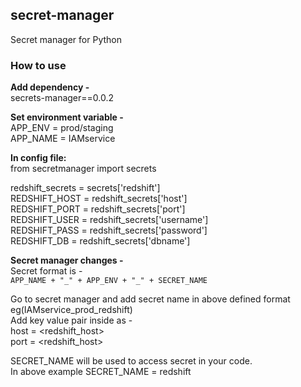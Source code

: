 ## secret-manager
Secret manager for Python

### How to use 

****Add dependency -****  
secrets-manager==0.0.2

****Set environment variable -****  
APP_ENV = prod/staging    
APP_NAME = IAMservice

**In config file:**  
from secretmanager import secrets

redshift_secrets = secrets['redshift']   
REDSHIFT_HOST = redshift_secrets['host']     
REDSHIFT_PORT = redshift_secrets['port']     
REDSHIFT_USER = redshift_secrets['username']    
REDSHIFT_PASS = redshift_secrets['password']    
REDSHIFT_DB = redshift_secrets['dbname'] 

****Secret manager changes -****  
Secret format is -     
`APP_NAME + "_" + APP_ENV + "_" + SECRET_NAME`

Go to secret manager and add secret name in above defined format eg(IAMservice_prod_redshift)     
Add key value pair inside as -       
    host = <redshift_host>         
    port = <redshift_host>   

SECRET_NAME will be used to access secret in your code.    
In above example SECRET_NAME = redshift 

